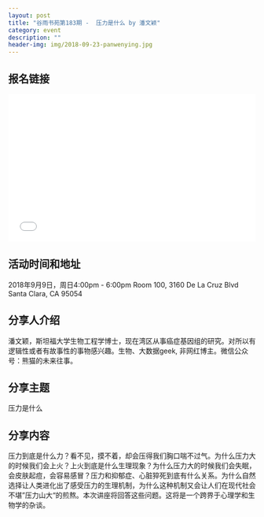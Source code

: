 ```yaml
---
layout: post
title: "谷雨书苑第183期 -  压力是什么 by 潘文颖"
category: event
description: ""
header-img: img/2018-09-23-panwenying.jpg
---
```


## 报名链接
<div style="width:100%; text-align:left;" ><iframe src="//eventbrite.com/tickets-external?eid=50343493745&ref=etckt" frameborder="0" height="300" width="100%" vspace="0" hspace="0" marginheight="5" marginwidth="5" scrolling="auto" allowtransparency="true"></iframe></div>

## 活动时间和地址
2018年9月9日，周日4:00pm - 6:00pm
Room 100, 3160 De La Cruz Blvd Santa Clara, CA 95054

## 分享人介绍
潘文颖，斯坦福大学生物工程学博士，现在湾区从事癌症基因组的研究。对所以有逻辑性或者有故事性的事物感兴趣。生物、大数据geek, 非网红博主。微信公众号：熊猫的未来往事。

## 分享主题
压力是什么


## 分享内容 
压力到底是什么力？看不见，摸不着，却会压得我们胸口喘不过气。为什么压力大的时候我们会上火？上火到底是什么生理现象？为什么压力大的时候我们会失眠，会皮肤起痘，会容易感冒？压力和抑郁症、心脏猝死到底有什么关系。为什么自然选择让人类进化出了感受压力的生理机制，为什么这种机制又会让人们在现代社会不堪”压力山大“的煎熬。本次讲座将回答这些问题。这将是一个跨界于心理学和生物学的杂谈。

